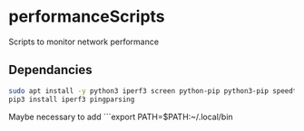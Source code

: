 # performanceScripts
Scripts to monitor network performance

## Dependancies

```bash
sudo apt install -y python3 iperf3 screen python-pip python3-pip speedtest-cli
pip3 install iperf3 pingparsing
```
Maybe necessary to add ```export PATH=$PATH:~/.local/bin
``` to ~/.bashrc
